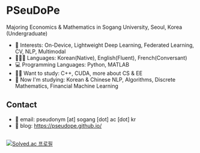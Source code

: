 # PSeuDoPe

Majoring Economics & Mathematics in Sogang University, Seoul, Korea (Undergraduate)

* 💖 Interests: On-Device, Lightweight Deep Learning, Federated Learning, CV, NLP, Multimodal
* 👱🏻‍♀️ Languages: Korean(Native), English(Fluent), French(Conversant)
* 💻 Programming Languages: Python, MATLAB
* ✍🏻 Want to study: C++, CUDA, more about CS & EE
* 🎯 Now I'm studying: Korean & Chinese NLP, Algorithms, Discrete Mathematics, Financial Machine Learning

## Contact
* 📃 email: pseudonym [at] sogang [dot] ac [dot] kr
* 📒 blog: https://pseudope.github.io/

##
[![Solved.ac 프로필](http://mazassumnida.wtf/api/v2/generate_badge?boj=pseudope)](https://solved.ac/pseudope)
